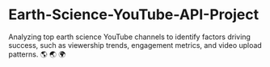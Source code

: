 # Earth-Science-YouTube-API-Project

Analyzing top earth science YouTube channels to identify factors driving success, such as viewership trends, engagement metrics, and video upload patterns. 🌎 🌏 🌍
